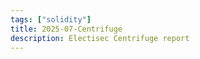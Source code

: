 ```yaml
---
tags: ["solidity"]
title: 2025-07-Centrifuge
description: Electisec Centrifuge report
---
```

<div id="pdf-container" style="width: 100%; height: 100vh;">
  <iframe
    id="pdf-iframe"
    width="100%"
    height="100%"
    style="border: none;"
    title="PDF Report">
  </iframe>
</div>

<script>
  document.addEventListener('DOMContentLoaded', function() {
    // Define the PDF name here
    const fullPdfUrl = "https://reports.electisec.com/pdf/2025-07-centrifuge.pdf"
    const iframe = document.getElementById('pdf-iframe');
    
    // Check if localhost - use direct PDF
    if (window.location.hostname === 'localhost' || window.location.hostname === '127.0.0.1') {
      iframe.src = fullPdfUrl;
    } else {
      // Try Google Viewer first
      const googleViewerUrl = `https://docs.google.com/gview?embedded=true&url=${encodeURIComponent(fullPdfUrl)}`;
      iframe.src = googleViewerUrl;
      
      // Fallback to direct PDF if Google Viewer fails
      iframe.addEventListener('error', function() {
        iframe.src = fullPdfUrl;
      });
    }
  });
</script>